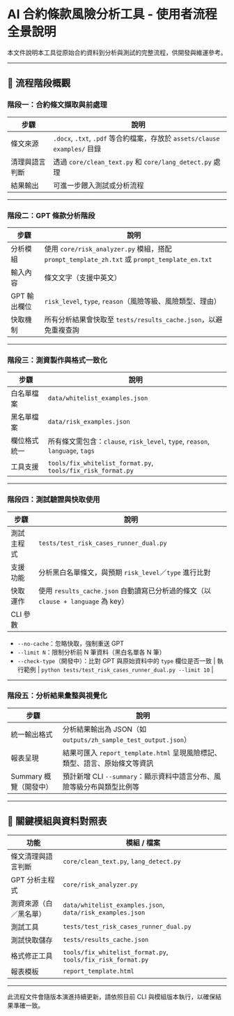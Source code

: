 # AI 合約條款風險分析工具 - 使用者流程全景說明

本文件說明本工具從原始合約資料到分析與測試的完整流程，供開發與維運參考。

---

## 🧭 流程階段概觀

### **階段一：合約條文擷取與前處理**

| 步驟      | 說明                                                             |
| ------- | -------------------------------------------------------------- |
| 條文來源    | `.docx`, `.txt`, `.pdf` 等合約檔案，存放於 `assets/clause examples/` 目錄 |
| 清理與語言判斷 | 透過 `core/clean_text.py` 和 `core/lang_detect.py` 處理             |
| 結果輸出    | 可進一步餵入測試或分析流程                                                  |

---

### **階段二：GPT 條款分析階段**

| 步驟       | 說明                                                                                   |
| -------- | ------------------------------------------------------------------------------------ |
| 分析模組     | 使用 `core/risk_analyzer.py` 模組，搭配 `prompt_template_zh.txt` 或 `prompt_template_en.txt` |
| 輸入內容     | 條文文字（支援中英文）                                                                          |
| GPT 輸出欄位 | `risk_level`, `type`, `reason`（風險等級、風險類型、理由）                                         |
| 快取機制     | 所有分析結果會快取至 `tests/results_cache.json`，以避免重複查詢                                        |

---

### **階段三：測資製作與格式一致化**

| 步驟     | 說明                                                                   |
| ------ | -------------------------------------------------------------------- |
| 白名單檔案  | `data/whitelist_examples.json`                                       |
| 黑名單檔案  | `data/risk_examples.json`                                            |
| 欄位格式統一 | 所有條文需包含：`clause`, `risk_level`, `type`, `reason`, `language`, `tags` |
| 工具支援   | `tools/fix_whitelist_format.py`, `tools/fix_risk_format.py`          |

---

### **階段四：測試驗證與快取使用**

| 步驟     | 說明                                                               |
| ------ | ---------------------------------------------------------------- |
| 測試主程式  | `tests/test_risk_cases_runner_dual.py`                           |
| 支援功能   | 分析黑白名單條文，與預期 `risk_level`／`type` 進行比對                            |
| 快取運作   | 使用 `results_cache.json` 自動讀寫已分析過的條文（以 `clause + language` 為 key） |
| CLI 參數 |                                                                  |

* `--no-cache`：忽略快取，強制重送 GPT
* `--limit N`：限制分析前 N 筆資料（黑白名單各 N 筆）
* `--check-type`（開發中）：比對 GPT 與原始資料中的 `type` 欄位是否一致
  \| 執行範例 | `python tests/test_risk_cases_runner_dual.py --limit 10` |

---

### **階段五：分析結果彙整與視覺化**

| 步驟              | 說明                                                   |
| --------------- | ---------------------------------------------------- |
| 統一輸出格式          | 分析結果輸出為 JSON（如 `outputs/zh_sample_test_output.json`） |
| 報表呈現            | 結果可匯入 `report_template.html` 呈現風險標記、類型、語言、原始條文等資訊    |
| Summary 概覽（開發中） | 預計新增 CLI `--summary`：顯示資料中語言分布、風險等級分布與類型比例等          |

---

## 📁 關鍵模組與資料對照表

| 功能          | 模組 / 檔案                                                     |
| ----------- | ----------------------------------------------------------- |
| 條文清理與語言判斷   | `core/clean_text.py`, `lang_detect.py`                      |
| GPT 分析主程式   | `core/risk_analyzer.py`                                     |
| 測資來源（白／黑名單） | `data/whitelist_examples.json`, `data/risk_examples.json`   |
| 測試工具        | `tests/test_risk_cases_runner_dual.py`                      |
| 測試快取儲存      | `tests/results_cache.json`                                  |
| 格式修正工具      | `tools/fix_whitelist_format.py`, `tools/fix_risk_format.py` |
| 報表模板        | `report_template.html`                                      |

---

此流程文件會隨版本演進持續更新，請依照目前 CLI 與模組版本執行，以確保結果準確一致。
